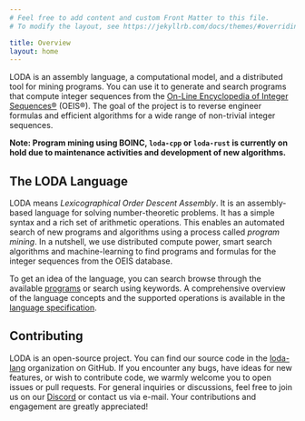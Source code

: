 ```yaml
---
# Feel free to add content and custom Front Matter to this file.
# To modify the layout, see https://jekyllrb.com/docs/themes/#overriding-theme-defaults

title: Overview
layout: home
---
```


LODA is an assembly language, a computational model, and a distributed tool for mining programs. You can use it to generate and search programs that compute integer sequences from the [On-Line Encyclopedia of Integer Sequences®](https://oeis.org/) (OEIS®). The goal of the project is to reverse engineer formulas and efficient algorithms for a wide range of non-trivial integer sequences.

**Note: Program mining using BOINC, `loda-cpp` or `loda-rust` is currently on hold due to maintenance activities and development of new algorithms.**

## The LODA Language

LODA means _Lexicographical Order Descent Assembly_. It is an assembly-based language for solving number-theoretic problems. It has a simple syntax and a rich set of arithmetic operations. This enables an automated search of new programs and algorithms using a process called _program mining_. In a nutshell, we use distributed compute power, smart search algorithms and machine-learning to find programs and formulas for the integer sequences from the OEIS database.

To get an idea of the language, you can search browse through the available [programs](https://programs.loda-lang.org/?keywords=loda) or search using keywords.
A comprehensive overview of the language concepts and the supported operations is available in the [language specification](spec).

## Contributing

LODA is an open-source project. You can find our source code in the [loda-lang](https://github.com/loda-lang) organization on GitHub. If you encounter any bugs, have ideas for new features, or wish to contribute code, we warmly welcome you to open issues or pull requests. For general inquiries or discussions, feel free to join us on our [Discord](https://loda-lang.org/discord) or contact us via e-mail. Your contributions and engagement are greatly appreciated!
